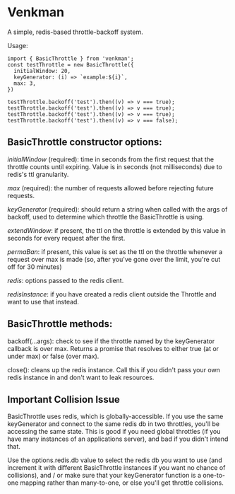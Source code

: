 # Venkman
A simple, redis-based throttle-backoff system.

Usage:

```
import { BasicThrottle } from 'venkman';
const testThrottle = new BasicThrottle({
  initialWindow: 20,
  keyGenerator: (i) => `example:${i}`,
  max: 3,
})

testThrottle.backoff('test').then((v) => v === true);
testThrottle.backoff('test').then((v) => v === true);
testThrottle.backoff('test').then((v) => v === true);
testThrottle.backoff('test').then((v) => v === false);
```

## BasicThrottle constructor options:

*initialWindow* (required): time in seconds from the first request that the throttle counts until expiring. Value is in seconds (not milliseconds) due to redis's ttl granularity.

*max* (required): the number of requests allowed before rejecting future requests.

*keyGenerator* (required): should return a string when called with the args of backoff, used to determine which throttle the BasicThrottle is using.

*extendWindow*: if present, the ttl on the throttle is extended by this value in seconds for every request after the first.

*permaBan*: if present, this value is set as the ttl on the throttle whenever a request over max is made (so, after you've gone over the limit, you're cut off for 30 minutes)

*redis*: options passed to the redis client.

*redisInstance*: if you have created a redis client outside the Throttle and want to use that instead.

## BasicThrottle methods:

backoff(...args): check to see if the throttle named by the keyGenerator callback is over max. Returns a promise that resolves to either true (at or under max) or false (over max).

close(): cleans up the redis instance. Call this if you didn't pass your own redis instance in and don't want to leak resources.

## Important Collision Issue

BasicThrottle uses redis, which is globally-accessible. If you use the same keyGenerator and connect to the same redis db in two throttles, you'll be accessing the same state. This is good if you need global throttles (if you have many instances of an applications server), and bad if you didn't intend that.

Use the options.redis.db value to select the redis db you want to use (and increment it with different BasicThrottle instances if you want no chance of collisions), and / or make sure that your keyGenerator function is a one-to-one mapping rather than many-to-one, or else you'll get throttle collisions.
